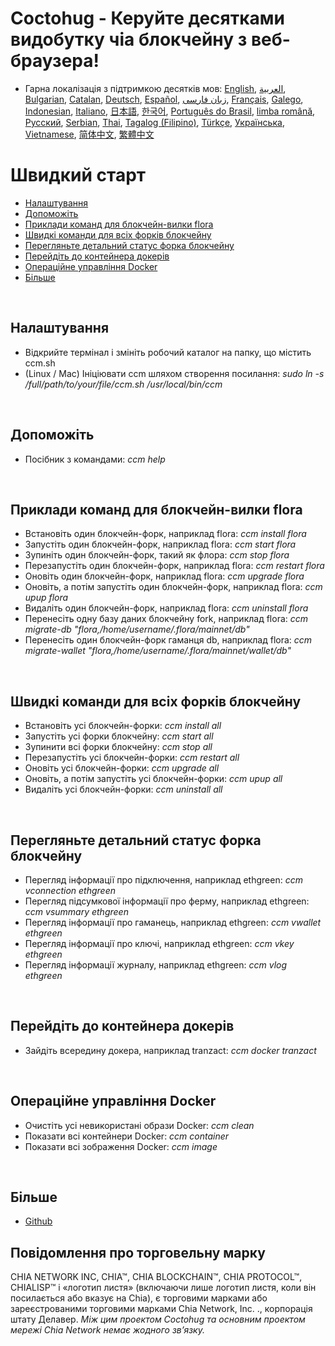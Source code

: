 # Coctohug - Керуйте десятками видобутку чіа блокчейну з веб-браузера!
- Гарна локалізація з підтримкою десятків мов: [English](./ccm_en.md), [العربية](./ccm_ar.md), [Bulgarian](./ccm_bg.md), [Catalan](./ccm_ca.md), [Deutsch](./ccm_de.md), [Español](./ccm_es.md), [زبان فارسی](./ccm_fa.md), [Français](./ccm_fr.md), [Galego](./ccm_gl.md), [Indonesian](./ccm_id.md), [Italiano](./ccm_it.md), [日本語](./ccm_ja.md), [한국어](./ccm_ko.md), [Português do Brasil](./ccm_pt.md), [limba română](./ccm_ro.md), [Русский](./ccm_ru.md), [Serbian](./ccm_sr.md), [Thai](./ccm_th.md), [Tagalog (Filipino)](./ccm_tl.md), [Türkçe](./ccm_tr.md), [Українська](./ccm_uk.md), [Vietnamese](./ccm_vi.md), [简体中文](./ccm_zh-CN.md), [繁體中文](./ccm_zh-TW.md)


# Швидкий старт
  - [Налаштування](#ccm-setup)
  - [Допоможіть](#ccm-help)
  - [Приклади команд для блокчейн-вилки flora](#ccm-sample)
  - [Швидкі команди для всіх форків блокчейну](#ccm-all)
  - [Перегляньте детальний статус форка блокчейну](#ccm-view)
  - [Перейдіть до контейнера докерів](#ccm-docker)
  - [Операційне управління Docker](#ccm-docker-manage)
  - [Більше](#ccm-more)
  

<p id="ccm-setup">&nbsp;</p>

## Налаштування
- Відкрийте термінал і змініть робочий каталог на папку, що містить ccm.sh
- (Linux / Mac) Ініціювати ccm шляхом створення посилання: <i>sudo ln -s /full/path/to/your/file/ccm.sh /usr/local/bin/ccm</i>


<p id="ccm-help">&nbsp;</p>

## Допоможіть
- Посібник з командами: <i>ccm help</i>


<p id="ccm-sample">&nbsp;</p>

## Приклади команд для блокчейн-вилки flora
- Встановіть один блокчейн-форк, наприклад flora: <i>ccm install flora</i>
- Запустіть один блокчейн-форк, наприклад flora: <i>ccm start flora</i>
- Зупиніть один блокчейн-форк, такий як флора: <i>ccm stop flora</i>
- Перезапустіть один блокчейн-форк, наприклад flora: <i>ccm restart flora</i>
- Оновіть один блокчейн-форк, наприклад flora: <i>ccm upgrade flora</i>
- Оновіть, а потім запустіть один блокчейн-форк, наприклад flora: <i>ccm upup flora</i>
- Видаліть один блокчейн-форк, наприклад flora: <i>ccm uninstall flora</i>
- Перенесіть одну базу даних блокчейну fork, наприклад flora: <i>ccm migrate-db "flora,/home/username/.flora/mainnet/db"</i>
- Перенесіть один блокчейн-форк гаманця db, наприклад flora: <i>ccm migrate-wallet "flora,/home/username/.flora/mainnet/wallet/db"</i>


<p id="ccm-all">&nbsp;</p>

## Швидкі команди для всіх форків блокчейну
- Встановіть усі блокчейн-форки: <i>ccm install all</i>
- Запустіть усі форки блокчейну: <i>ccm start all</i>
- Зупинити всі форки блокчейну: <i>ccm stop all</i>
- Перезапустіть усі блокчейн-форки: <i>ccm restart all</i>
- Оновіть усі блокчейн-форки: <i>ccm upgrade all</i>
- Оновіть, а потім запустіть усі блокчейн-форки: <i>ccm upup all</i>
- Видаліть усі блокчейн-форки: <i>ccm uninstall all</i>


<p id="ccm-view">&nbsp;</p>

## Перегляньте детальний статус форка блокчейну
- Перегляд інформації про підключення, наприклад ethgreen: <i>ccm vconnection ethgreen</i>
- Перегляд підсумкової інформації про ферму, наприклад ethgreen: <i>ccm vsummary ethgreen</i>
- Перегляд інформації про гаманець, наприклад ethgreen: <i>ccm vwallet ethgreen</i>
- Перегляд інформації про ключі, наприклад ethgreen: <i>ccm vkey ethgreen</i>
- Перегляд інформації журналу, наприклад ethgreen: <i>ccm vlog ethgreen</i>


<p id="ccm-docker">&nbsp;</p>

## Перейдіть до контейнера докерів
- Зайдіть всередину докера, наприклад tranzact: <i>ccm docker tranzact</i>


<p id="ccm-docker-manage">&nbsp;</p>

## Операційне управління Docker
- Очистіть усі невикористані образи Docker: <i>ccm clean</i>
- Показати всі контейнери Docker: <i>ccm container</i>
- Показати всі зображення Docker: <i>ccm image</i>


<p id="ccm-more">&nbsp;</p>

## Більше
- [Github](https://github.com/raingggg/coctohug-manager)

## Повідомлення про торговельну марку
CHIA NETWORK INC, CHIA™, CHIA BLOCKCHAIN™, CHIA PROTOCOL™, CHIALISP™ і «логотип листя» (включаючи лише логотип листя, коли він посилається або вказує на Chia), є торговими марками або зареєстрованими торговими марками Chia Network, Inc. ., корпорація штату Делавер. *Між цим проектом Coctohug та основним проектом мережі Chia Network немає жодного зв’язку.*
 
 
 
 
